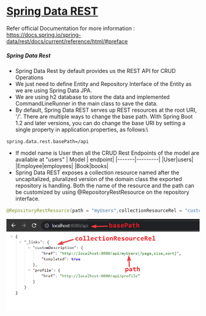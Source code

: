 # [Spring Data REST](https://docs.spring.io/spring-data/rest/docs/current/reference/html/#preface)

Refer official Documentation for more information : https://docs.spring.io/spring-data/rest/docs/current/reference/html/#preface

##### Spring Data Rest

- Spring Data Rest by default provides us the REST API for CRUD Operations
- We just need to define Entity and Repository Interface of the Entity as we are using Spring Data JPA.
- We are using h2 database to store the data and implemented CommandLineRunner in the main class to save the data.
- By default, Spring Data REST serves up REST resources at the root URI, '/'. There are multiple ways to change the base path. With Spring Boot 1.2 and later versions, you can do change the base URI by setting a single property in application.properties, as follows:\

```properties
spring.data.rest.basePath=/api
```

- If model name is User then all the CRUD Rest Endpoints of the model are available at "users"
  | Model | endpoint|
  |-------|---------|
  |User|users|
  |Employee|employees|
  |Book|books|
- Spring Data REST exposes a collection resource named after the uncapitalized, pluralized version of the domain class the exported repository is handling. Both the name of the resource and the path can be customized by using @RepositoryRestResource on the repository interface.

```java
@RepositoryRestResource(path = "myUsers",collectionResourceRel = "customDescription")
```
![](images/response.png)
